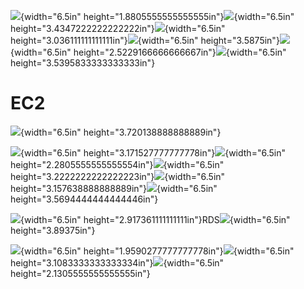 ![](./myMediaFolder/media/image1.png){width="6.5in"
height="1.8805555555555555in"}![](./myMediaFolder/media/image2.png){width="6.5in"
height="3.4347222222222222in"}![](./myMediaFolder/media/image3.png){width="6.5in"
height="3.036111111111111in"}![](./myMediaFolder/media/image4.png){width="6.5in"
height="3.5875in"}![](./myMediaFolder/media/image5.png){width="6.5in"
height="2.5229166666666667in"}![](./myMediaFolder/media/image6.png){width="6.5in"
height="3.5395833333333333in"}

# EC2

![](./myMediaFolder/media/image7.png){width="6.5in"
height="3.720138888888889in"}

![](./myMediaFolder/media/image8.png){width="6.5in"
height="3.171527777777778in"}![](./myMediaFolder/media/image9.png){width="6.5in"
height="2.2805555555555554in"}![](./myMediaFolder/media/image10.png){width="6.5in"
height="3.2222222222222223in"}![](./myMediaFolder/media/image11.png){width="6.5in"
height="3.157638888888889in"}![](./myMediaFolder/media/image12.png){width="6.5in"
height="3.5694444444444446in"}

![](./myMediaFolder/media/image13.png){width="6.5in"
height="2.917361111111111in"}RDS![](./myMediaFolder/media/image14.png){width="6.5in"
height="3.89375in"}

![](./myMediaFolder/media/image15.png){width="6.5in"
height="1.9590277777777778in"}![](./myMediaFolder/media/image16.png){width="6.5in"
height="3.1083333333333334in"}![](./myMediaFolder/media/image17.png){width="6.5in"
height="2.1305555555555555in"}
